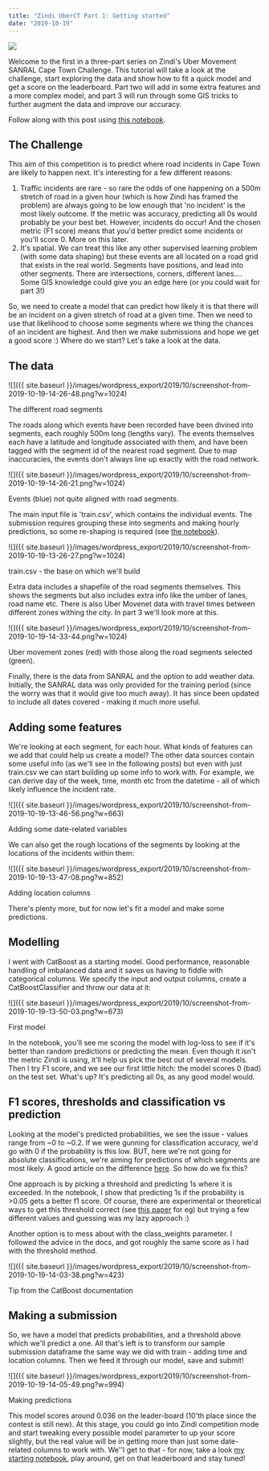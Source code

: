 ```yaml
---
title: "Zindi UberCT Part 1: Getting started"
date: "2019-10-19"
---
```


![](https://zindpublic.blob.core.windows.net/public/uploads/competition/image/33/thumb_972b4b55-8e41-40ee-b6f6-ced046baf385.png)

Welcome to the first in a three-part series on Zindi's Uber Movement SANRAL Cape Town Challenge. This tutorial will take a look at the challenge, start exploring the data and show how to fit a quick model and get a score on the leaderboard. Part two will add in some extra features and a more complex model, and part 3 will run through some GIS tricks to further augment the data and improve our accuracy.

Follow along with this post using [this notebook](https://colab.research.google.com/drive/1HjJhghj2b5JJnOFNTcojLfAicDf5QWWK).

## The Challenge

This aim of this competition is to predict where road incidents in Cape Town are likely to happen next. It's interesting for a few different reasons:  
1) Traffic incidents are rare - so rare the odds of one happening on a 500m stretch of road in a given hour (which is how Zindi has framed the problem) are always going to be low enough that 'no incident' is the most likely outcome. If the metric was accuracy, predicting all 0s would probably be your best bet. However, incidents do occur! And the chosen metric (F1 score) means that you'd better predict some incidents or you'll score 0. More on this later.  
2) It's spatial. We can treat this like any other supervised learning problem (with some data shaping) but these events are all located on a road grid that exists in the real world. Segments have positions, and lead into other segments. There are intersections, corners, different lanes.... Some GIS knowledge could give you an edge here (or you could wait for part 3!)

So, we need to create a model that can predict how likely it is that there will be an incident on a given stretch of road at a given time. Then we need to use that likelihood to choose some segments where we thing the chances of an incident are highest. And then we make submissions and hope we get a good score :) Where do we start? Let's take a look at the data.

## The data

![]({{ site.baseurl }}/images/wordpress_export/2019/10/screenshot-from-2019-10-19-14-26-48.png?w=1024)

The different road segments

The roads along which events have been recorded have been divined into segments, each roughly 500m long (lengths vary). The events themselves each have a latitude and longitude associated with them, and have been tagged with the segment id of the nearest road segment. Due to map inaccuracies, the events don't always line up exactly with the road network.

![]({{ site.baseurl }}/images/wordpress_export/2019/10/screenshot-from-2019-10-19-14-26-21.png?w=1024)

Events (blue) not quite aligned with road segments.

The main input file is 'train.csv', which contains the individual events. The submission requires grouping these into segments and making hourly predictions, so some re-shaping is required (see [the notebook](https://colab.research.google.com/drive/1HjJhghj2b5JJnOFNTcojLfAicDf5QWWK)).

![]({{ site.baseurl }}/images/wordpress_export/2019/10/screenshot-from-2019-10-19-13-26-27.png?w=1024)

train.csv - the base on which we'll build

Extra data includes a shapefile of the road segments themselves. This shows the segments but also includes extra info like the umber of lanes, road name etc. There is also Uber Movenet data with travel times between different zones withing the city. In part 3 we'll look more at this.

![]({{ site.baseurl }}/images/wordpress_export/2019/10/screenshot-from-2019-10-19-14-33-44.png?w=1024)

Uber movement zones (red) with those along the road segments selected (green).

Finally, there is the data from SANRAL and the option to add weather data. Initially, the SANRAL data was only provided for the training period (since the worry was that it would give too much away). It has since been updated to include all dates covered - making it much more useful.

## Adding some features

We're looking at each segment, for each hour. What kinds of features can we add that could help us create a model? The other data sources contain some useful info (as we'll see in the following posts) but even with just train.csv we can start building up some info to work with. For example, we can derive day of the week, time, month etc from the datetime - all of which likely influence the incident rate.

![]({{ site.baseurl }}/images/wordpress_export/2019/10/screenshot-from-2019-10-19-13-46-56.png?w=663)

Adding some date-related variables

We can also get the rough locations of the segments by looking at the locations of the incidents within them:

![]({{ site.baseurl }}/images/wordpress_export/2019/10/screenshot-from-2019-10-19-13-47-08.png?w=852)

Adding location columns

There's plenty more, but for now let's fit a model and make some predictions.

## Modelling

I went with CatBoost as a starting model. Good performance, reasonable handling of imbalanced data and it saves us having to fiddle with categorical columns. We specify the input and output columns, create a CatBoostClassifier and throw our data at it:

![]({{ site.baseurl }}/images/wordpress_export/2019/10/screenshot-from-2019-10-19-13-50-03.png?w=673)

First model

In the notebook, you'll see me scoring the model with log-loss to see if it's better than random predictions or predicting the mean. Even though it isn't the metric Zindi is using, it'll help us pick the best out of several models. Then I try F1 score, and we see our first little hitch: the model scores 0 (bad) on the test set. What's up? It's predicting all 0s, as any good model would.

## F1 scores, thresholds and classification vs prediction

Looking at the model's predicted probabilities, we see the issue - values range from ~0 to ~0.2. If we were gunning for classification accuracy, we'd go with 0 if the probability is this low. BUT, here we're not going for absolute classifications, we're aiming for predictions of which segments are most likely. A good article on the difference [here](https://www.fharrell.com/post/classification/). So how do we fix this?

One approach is by picking a threshold and predicting 1s where it is exceeded. In the notebook, I show that predicting 1s if the probability is >0.05 gets a better f1 score. Of course, there are experimental or theoretical ways to get this threshold correct (see [this paper](https://arxiv.org/abs/1402.1892) for eg) but trying a few different values and guessing was my lazy approach :)

Another option is to mess about with the class\_weights parameter. I followed the advice in the docs, and got roughly the same score as I had with the threshold method.

![]({{ site.baseurl }}/images/wordpress_export/2019/10/screenshot-from-2019-10-19-14-03-38.png?w=423)

Tip from the CatBoost documentation

## Making a submission

So, we have a model that predicts probabilities, and a threshold above which we'll predict a one. All that's left is to transform our sample submission dataframe the same way we did with train - adding time and location columns. Then we feed it through our model, save and submit!

![]({{ site.baseurl }}/images/wordpress_export/2019/10/screenshot-from-2019-10-19-14-05-49.png?w=994)

Making predictions

This model scores around 0.036 on the leader-board (10'th place since the contest is still new). At this stage, you could go into Zindi competition mode and start tweaking every possible model parameter to up your score slightly, but the real value will be in getting more than just some date-related columns to work with. We''l get to that - for now, take a look [my starting notebook](https://colab.research.google.com/drive/1HjJhghj2b5JJnOFNTcojLfAicDf5QWWK), play around, get on that leaderboard and stay tuned!
